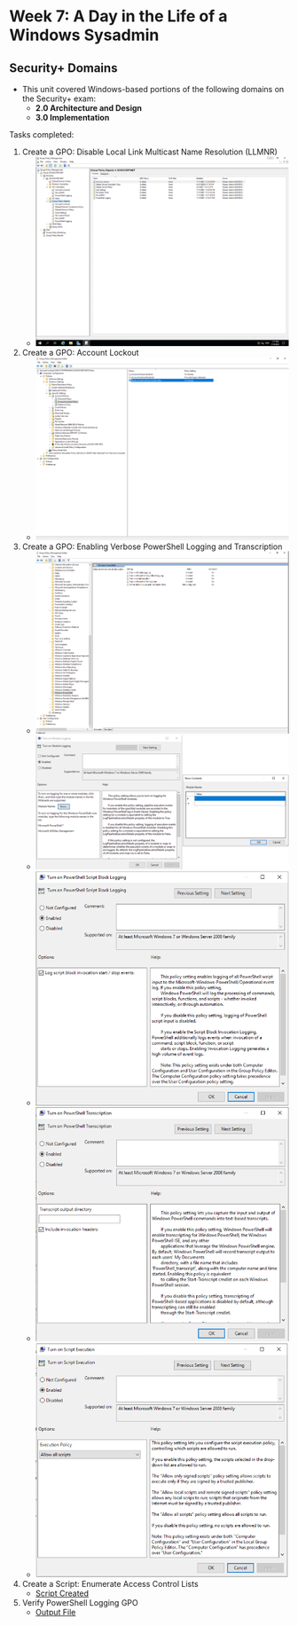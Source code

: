 # Week 7: A Day in the Life of a Windows Sysadmin

## Security+ Domains
- This unit covered Windows-based portions of the following domains on the Security+ exam:
    - **2.0 Architecture and Design**
    - **3.0 Implementation**

Tasks completed:
1. Create a GPO: Disable Local Link Multicast Name Resolution (LLMNR)
    - ![GroupPolicyObjects](./Task1/Task_1_GroupPolicyObjects.png)
2. Create a GPO: Account Lockout
    - ![AccountLockoutPolicies](./Task2/Task_2_AccountLockoutPolicies.png)
3. Create a GPO: Enabling Verbose PowerShell Logging and Transcription
    - ![WindowsPowerShellPolocies](./Task3/Task_3_WindowsPowerShellPolicies.png)
    - ![WindowsPowerShellPolocies_ModuleLogging](./Task3/Task_3_WindowsPowerShellPolicies_ModuleLogging.png)
    - ![WindowsPowerShellPolocies_PowerShellScriptBlockLogging](./Task3/Task_3_WindowsPowerShellPolicies_PowerShellScriptBlockLogging.png)
    - ![WindowsPowerShellPolocies_PowerShellTranscription](./Task3/Task_3_WindowsPowerShellPolicies_PowerShellTranscription.png)
    - ![WindowsPowerShellPolocies_ScriptExecution](./Task3/Task_3_WindowsPowerShellPolicies_ScriptExecution.png)
4. Create a Script: Enumerate Access Control Lists
    - [Script Created](./Task4/enum_acls.ps1)
5. Verify PowerShell Logging GPO
    - [Output File](./Task5/PowerShell_transcript.DESKTOP-SITPOTH.KVAxYIsi.20210719131442.txt)